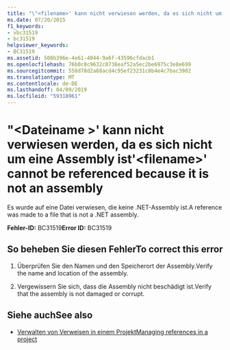```yaml
---
title: "\"<filename>' kann nicht verwiesen werden, da es sich nicht um eine Assembly ist"
ms.date: 07/20/2015
f1_keywords:
- vbc31519
- bc31519
helpviewer_keywords:
- BC31519
ms.assetid: 508b396e-4e61-4044-9a6f-43596cfdacb1
ms.openlocfilehash: 76b0c8c9632c8738eaf52a5ec2be6975c3e8e699
ms.sourcegitcommit: 558d78d2a68acd4c95ef23231c8b4e4c7bac3902
ms.translationtype: MT
ms.contentlocale: de-DE
ms.lasthandoff: 04/09/2019
ms.locfileid: "59318961"
---
```

# <a name="filename-cannot-be-referenced-because-it-is-not-an-assembly"></a><span data-ttu-id="d3fe6-102">"\<Dateiname >' kann nicht verwiesen werden, da es sich nicht um eine Assembly ist</span><span class="sxs-lookup"><span data-stu-id="d3fe6-102">'\<filename>' cannot be referenced because it is not an assembly</span></span>
<span data-ttu-id="d3fe6-103">Es wurde auf eine Datei verwiesen, die keine .NET-Assembly ist.</span><span class="sxs-lookup"><span data-stu-id="d3fe6-103">A reference was made to a file that is not a .NET assembly.</span></span>  
  
 <span data-ttu-id="d3fe6-104">**Fehler-ID:** BC31519</span><span class="sxs-lookup"><span data-stu-id="d3fe6-104">**Error ID:** BC31519</span></span>  
  
## <a name="to-correct-this-error"></a><span data-ttu-id="d3fe6-105">So beheben Sie diesen Fehler</span><span class="sxs-lookup"><span data-stu-id="d3fe6-105">To correct this error</span></span>  
  
1. <span data-ttu-id="d3fe6-106">Überprüfen Sie den Namen und den Speicherort der Assembly.</span><span class="sxs-lookup"><span data-stu-id="d3fe6-106">Verify the name and location of the assembly.</span></span>  
  
2. <span data-ttu-id="d3fe6-107">Vergewissern Sie sich, dass die Assembly nicht beschädigt ist.</span><span class="sxs-lookup"><span data-stu-id="d3fe6-107">Verify that the assembly is not damaged or corrupt.</span></span>  
  
## <a name="see-also"></a><span data-ttu-id="d3fe6-108">Siehe auch</span><span class="sxs-lookup"><span data-stu-id="d3fe6-108">See also</span></span>

- [<span data-ttu-id="d3fe6-109">Verwalten von Verweisen in einem Projekt</span><span class="sxs-lookup"><span data-stu-id="d3fe6-109">Managing references in a project</span></span>](/visualstudio/ide/managing-references-in-a-project)
